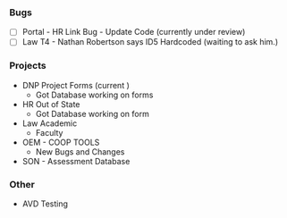 
### Bugs
- [ ] Portal - HR Link Bug - Update Code (currently under review)
- [ ] Law T4 - Nathan Robertson says ID5 Hardcoded (waiting to ask him.)
### Projects
- DNP Project Forms (current )
	- Got Database working on forms
- HR Out of State
	- Got Database working on form
- Law Academic
	- Faculty
- OEM - COOP TOOLS 
	- New Bugs and Changes
- SON - Assessment Database
### Other
- AVD Testing